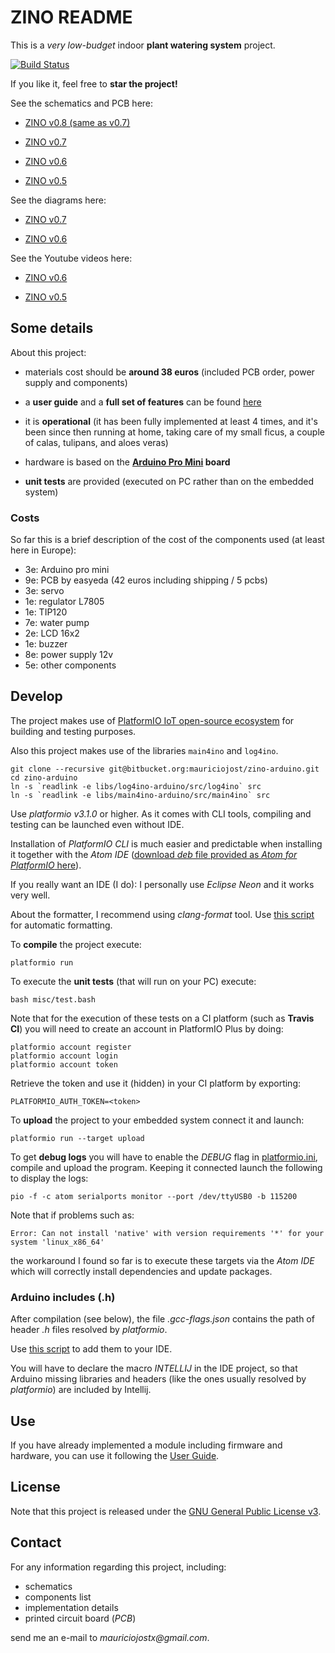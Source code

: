# ZINO README

This is a _very low-budget_ indoor **plant watering system** project. 

[![Build Status](https://api.travis-ci.org/mauriciojost/zino-arduino.svg)](https://travis-ci.org/mauriciojost/zino-arduino)

If you like it, feel free to **star the project!**

See the schematics and PCB here: 

- [ZINO v0.8 (same as v0.7)](https://easyeda.com/mauriciojost/Zino_0_7-83ae540d977c4ccca22baec4ba52e15a)

- [ZINO v0.7](https://easyeda.com/mauriciojost/Zino_0_7-83ae540d977c4ccca22baec4ba52e15a)

- [ZINO v0.6](https://easyeda.com/mauriciojost/Zino_0_6-c71b03df566040c1ab1992ca502e4733)

- [ZINO v0.5](https://easyeda.com/mauriciojost/Zino_0_5-0b7e945594b840929fab59ab73e4050d)

See the diagrams here: 

- [ZINO v0.7](https://www.draw.io/#G0B5MD-6bhZtjBaEVReC0zRE43czA)

- [ZINO v0.6](https://www.draw.io/#G0B5MD-6bhZtjBbkE3azBUQlBPZ00)

See the Youtube videos here: 

- [ZINO v0.6](https://youtu.be/Y1kThF5C82E)

- [ZINO v0.5](https://youtu.be/keEHZ9MFcKU)

## Some details

About this project:

- materials cost should be **around 38 euros** (included PCB order, power supply and components)

- a **user guide** and a **full set of features** can be found [here](USER-GUIDE.md)

- it is **operational** (it has been fully implemented at least 4 times, and it's been since then running at home, taking care of my small ficus, a couple of calas, tulipans, and aloes veras)

- hardware is based on the **[Arduino Pro Mini](https://www.arduino.cc/en/Main/ArduinoBoardProMini) board**

- **unit tests** are provided (executed on PC rather than on the embedded system)

### Costs

So far this is a brief description of the cost of the components used (at least here in Europe): 

-  3e: Arduino pro mini
-  9e: PCB by easyeda (42 euros including shipping / 5 pcbs)
-  3e: servo
-  1e: regulator L7805
-  1e: TIP120
-  7e: water pump
-  2e: LCD 16x2
-  1e: buzzer
-  8e: power supply 12v
-  5e: other components


## Develop

The project makes use of [PlatformIO IoT open-source ecosystem](http://platformio.org/) for building and testing purposes.

Also this project makes use of the libraries `main4ino` and `log4ino`.

```
git clone --recursive git@bitbucket.org:mauriciojost/zino-arduino.git
cd zino-arduino
ln -s `readlink -e libs/log4ino-arduino/src/log4ino` src
ln -s `readlink -e libs/main4ino-arduino/src/main4ino` src
```

Use _platformio v3.1.0_ or higher. As it comes with CLI tools, compiling and testing can be launched even without IDE.

Installation of _PlatformIO CLI_ is much easier and predictable when installing it together with the _Atom IDE_ ([download _deb_ file provided as _Atom for PlatformIO_ here](http://platformio.org/platformio-ide)).

If you really want an IDE (I do): I personally use _Eclipse Neon_ and it works very well.

About the formatter, I recommend using _clang-format_ tool. Use [this script](misc/format.bash) for automatic formatting.

To **compile** the project execute: 

```
platformio run
```

To execute the **unit tests** (that will run on your PC) execute: 

```
bash misc/test.bash
```

Note that for the execution of these tests on a CI platform (such as **Travis CI**) you will need to
create an account in PlatformIO Plus by doing: 

```
platformio account register
platformio account login
platformio account token
```

Retrieve the token and use it (hidden) in your CI platform by exporting: 

```
PLATFORMIO_AUTH_TOKEN=<token>
```

To **upload** the project to your embedded system connect it and launch: 

```
platformio run --target upload
```

To get **debug logs** you will have to enable the _DEBUG_ flag in [platformio.ini](platformio.ini), compile and upload the program. Keeping it connected launch the following to display the logs:

```
pio -f -c atom serialports monitor --port /dev/ttyUSB0 -b 115200
```

Note that if problems such as: 

```
Error: Can not install 'native' with version requirements '*' for your system 'linux_x86_64'
```
the workaround I found so far is to execute these targets via the _Atom IDE_ which will correctly install dependencies and update packages.

### Arduino includes (.h)

After compilation (see below), the file _.gcc-flags.json_ contains the path of header _.h_ files resolved by _platformio_.

Use [this script](misc/generate-list-of-includes.bash) to add them to your IDE.

You will have to declare the macro _INTELLIJ_ in the IDE project, so that Arduino missing libraries and headers (like the ones usually resolved by _platformio_) are included by Intellij.

## Use

If you have already implemented a module including firmware and hardware, you can use it following the [User Guide](USER-GUIDE.md). 

## License

Note that this project is released under the [GNU General Public License v3](https://www.gnu.org/licenses/gpl.txt). 

## Contact

For any information regarding this project, including:

- schematics
- components list 
- implementation details
- printed circuit board (_PCB_)
 
send me an e-mail to _mauriciojostx@gmail.com_. 

